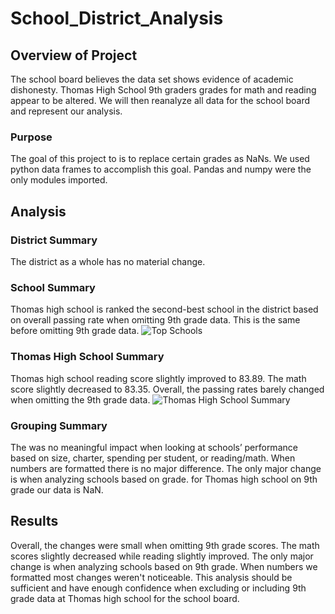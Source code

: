 # School_District_Analysis

## Overview of Project
The school board believes the data set shows evidence of academic dishonesty. Thomas High School 9th graders grades for math and reading appear to be altered. We will then reanalyze all data for the school board and represent our analysis.

### Purpose
The goal of this project to is to replace certain grades as NaNs. We used python data frames to accomplish this goal. Pandas and numpy were the only modules imported. 

## Analysis

### District Summary
The district as a whole has no material change. 

### School Summary
Thomas high school is ranked the second-best school in the district based on overall passing rate when omitting 9th grade data. This is the same before omitting 9th grade data.
![Top Schools](https://user-images.githubusercontent.com/103381098/167264906-81a906f1-70d8-40db-a7da-068796500ce0.png)

### Thomas High School Summary
Thomas high school reading score slightly improved to 83.89. The math score slightly decreased to 83.35. Overall, the passing rates barely changed when omitting the 9th grade data.
![Thomas High School Summary](https://user-images.githubusercontent.com/103381098/167265025-3911d2b3-1ec2-4a19-aa7c-fcb7c5d4095b.png)

### Grouping Summary
The was no meaningful impact when looking at schools’ performance based on size, charter, spending per student, or reading/math. When numbers are formatted there is no major difference. The only major change is when analyzing schools based on grade. for Thomas high school on 9th grade our data is NaN.

## Results
Overall, the changes were small when omitting 9th grade scores. The math scores slightly decreased while reading slightly improved. The only major change is when analyzing schools based on 9th grade. When numbers we formatted most changes weren't noticeable. This analysis should be sufficient and have enough confidence when excluding or including 9th grade data at Thomas high school for the school board.
